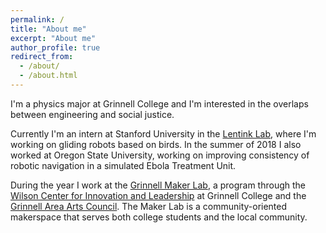 ```yaml
---
permalink: /
title: "About me"
excerpt: "About me"
author_profile: true
redirect_from: 
  - /about/
  - /about.html
---
```


I'm a physics major at Grinnell College and I'm interested in the overlaps between engineering and social justice. 

Currently I'm an intern at Stanford University in the [Lentink Lab](http://lentinklab.stanford.edu/welcome/biological_inspiration), where I'm working on gliding robots based on birds. In the summer of 2018 I also worked at Oregon State University, working on improving consistency of robotic navigation in a simulated Ebola Treatment Unit.

During the year I work at the [Grinnell Maker Lab](grinnellmakerlab.org), a program through the [Wilson Center for Innovation and Leadership](https://www.grinnell.edu/academics/centers-programs/wilson) at Grinnell College and the [Grinnell Area Arts Council](https://www.grinnellarts.org/). The Maker Lab is a community-oriented makerspace that serves both college students and the local community.
